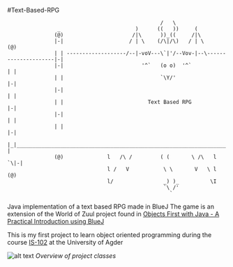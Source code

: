 #Text-Based-RPG

                                                     /   \    
                    _                        )      ((   ))     (                           
                   (@)                      /|\      ))_((     /|\    
                   |-|                     / | \    (/\|/\)   / | \                      (@)
                   | | -------------------/--|-voV---\`|'/--Vov-|--\---------------------|-|
                   |-|                         '^`   (o o)  '^`                          | |
                   | |                               `\Y/'                               |-|
                   |-|                                                                   | |
                   | |                           Text Based RPG                          |-|
                   |-|                                                                   | |
                   | |                                                                   |-|
                   |_|___________________________________________________________________| |
                   (@)              l   /\ /         ( (       \ /\   l                `\|-|
                                    l /   V           \ \       V   \ l                  (@)
                                    l/                _) )_          \I                     
                                                      `\ /'                                 
                                                        `                                

Java implementation of a text based RPG made in BlueJ 
The game is an extension of the World of Zuul project found in [Objects First with Java - A Practical Introduction using BlueJ](http://www.bluej.org/help/textbook.html)

This is my first project to learn object oriented programming during the course [IS-102](http://www.uia.no/en/studieplaner/topic/IS-102-1) at the University of Agder

![alt text](https://github.com/aleksanderj/Text-Based-RPG/blob/master/class_overview.PNG "Class overview")
*Overview of project classes*

